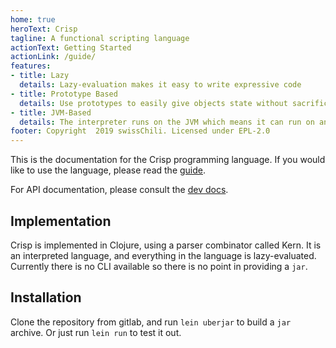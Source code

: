 ```yaml
---
home: true
heroText: Crisp
tagline: A functional scripting language
actionText: Getting Started
actionLink: /guide/
features:
- title: Lazy
  details: Lazy-evaluation makes it easy to write expressive code
- title: Prototype Based
  details: Use prototypes to easily give objects state without sacrificing functionality
- title: JVM-Based
  details: The interpreter runs on the JVM which means it can run on any platform.
footer: Copyright  2019 swissChili. Licensed under EPL-2.0
---
```


This is the documentation for the Crisp programming language. If you would like
to use the language, please read the [guide](guide/).

For API documentation, please consult the [dev docs](dev/).

## Implementation

Crisp is implemented in Clojure, using a parser combinator called Kern. It is an
interpreted language, and everything in the language is lazy-evaluated. Currently
there is no CLI available so there is no point in providing a `jar`. 

## Installation

Clone the repository from gitlab, and run `lein uberjar` to build a `jar` archive.
Or just run `lein run` to test it out.
